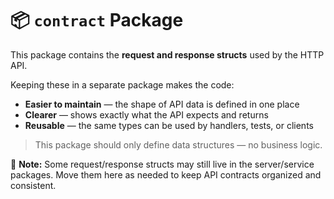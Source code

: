# 📦 `contract` Package

This package contains the **request and response structs** used by the HTTP API.

Keeping these in a separate package makes the code:
- **Easier to maintain** — the shape of API data is defined in one place
- **Clearer** — shows exactly what the API expects and returns
- **Reusable** — the same types can be used by handlers, tests, or clients

> This package should only define data structures — no business logic.

🔄 **Note:** Some request/response structs may still live in the server/service packages. Move them here as needed to keep API contracts organized and consistent.
